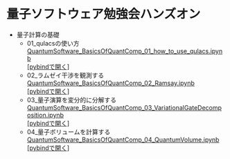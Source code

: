 # 量子ソフトウェア勉強会ハンズオン
- 量子計算の基礎
  - 01_qulacsの使い方 
<br> [QuantumSoftware_BasicsOfQuantComp_01_how_to_use_qulacs.ipynb](./QuantumSoftware_BasicsOfQuantComp_01_how_to_use_qulacs.ipynb) 
<br> [[pybindで開く]](https://mybinder.org/v2/gh/Qulacs-Osaka/quantum_software_handson/HEAD?filepath=QuantumSoftware_BasicsOfQuantComp_01_how_to_use_qulacs.ipynb) 
  - 02_ラムゼイ干渉を観測する 
<br> [QuantumSoftware_BasicsOfQuantComp_02_Ramsay.ipynb](./QuantumSoftware_BasicsOfQuantComp_02_Ramsay.ipynb) 
<br> [[pybindで開く]](https://mybinder.org/v2/gh/Qulacs-Osaka/quantum_software_handson/HEAD?filepath=QuantumSoftware_BasicsOfQuantComp_02_Ramsay.ipynb) 
  - 03_量子演算を変分的に分解する
<br> [QuantumSoftware_BasicsOfQuantComp_03_VariationalGateDecomposition.ipynb](./QuantumSoftware_BasicsOfQuantComp_03_VariationalGateDecomposition.ipynb)
<br> [[pybindで開く]](https://mybinder.org/v2/gh/Qulacs-Osaka/quantum_software_handson/HEAD?filepath=QuantumSoftware_BasicsOfQuantComp_03_VariationalGateDecomposition.ipynb) 
  - 04_量子ボリュームを計算する
<br>[QuantumSoftware_BasicsOfQuantComp_04_QuantumVolume.ipynb](./QuantumSoftware_BasicsOfQuantComp_04_QuantumVolume.ipynb)
<br> [[pybindで開く]](https://mybinder.org/v2/gh/Qulacs-Osaka/quantum_software_handson/HEAD?filepath=QuantumSoftware_BasicsOfQuantComp_04_QuantumVolume.ipynb) 
